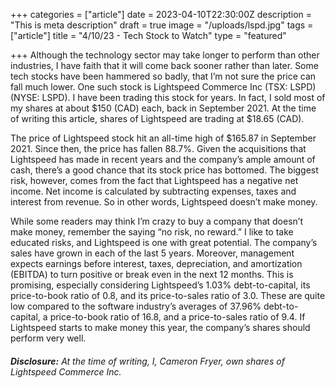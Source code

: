 +++
categories = ["article"]
date = 2023-04-10T22:30:00Z
description = "This is meta description"
draft = true
image = "/uploads/lspd.jpg"
tags = ["article"]
title = "4/10/23 - Tech Stock to Watch"
type = "featured"

+++
Although the technology sector may take longer to perform than other industries, I have faith that it will come back sooner rather than later. Some tech stocks have been hammered so badly, that I’m not sure the price can fall much lower. One such stock is Lightspeed Commerce Inc (TSX: LSPD)(NYSE: LSPD). I have been trading this stock for years. In fact, I sold most of my shares at about $150 (CAD) each, back in September 2021. At the time of writing this article, shares of Lightspeed are trading at $18.65 (CAD).

The price of Lightspeed stock hit an all-time high of $165.87 in September 2021. Since then, the price has fallen 88.7%. Given the acquisitions that Lightspeed has made in recent years and the company’s ample amount of cash, there’s a good chance that its stock price has bottomed. The biggest risk, however, comes from the fact that Lightspeed has a negative net income. Net income is calculated by subtracting expenses, taxes and interest from revenue. So in other words, Lightspeed doesn’t make money.

While some readers may think I’m crazy to buy a company that doesn’t make money, remember the saying “no risk, no reward.” I like to take educated risks, and Lightspeed is one with great potential. The company’s sales have grown in each of the last 5 years. Moreover, management expects earnings before interest, taxes, depreciation, and amortization (EBITDA) to turn positive or break even in the next 12 months. This is promising, especially considering Lightspeed’s 1.03% debt-to-capital, its price-to-book ratio of 0.8, and its price-to-sales ratio of 3.0. These are quite low compared to the software industry’s averages of 37.96% debt-to-capital, a price-to-book ratio of 16.8, and a price-to-sales ratio of 9.4. If Lightspeed starts to make money this year, the company’s shares should perform very well.

###### **Disclosure:** At the time of writing, I, Cameron Fryer, own shares of Lightspeed Commerce Inc.